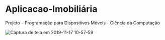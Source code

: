 # Aplicacao-Imobiliária
Projeto – Programação para Dispositivos Móveis - Ciência da Computação

![Captura de tela em 2019-11-17 10-57-59](https://user-images.githubusercontent.com/27355729/69009201-8d784500-0929-11ea-8192-fd3b9a5093f1.png)
